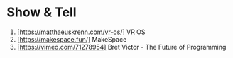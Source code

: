 # Show & Tell

1. [https://matthaeuskrenn.com/vr-os/] VR OS
2. [https://makespace.fun/] MakeSpace
3. [https://vimeo.com/71278954] Bret Victor - The Future of Programming
